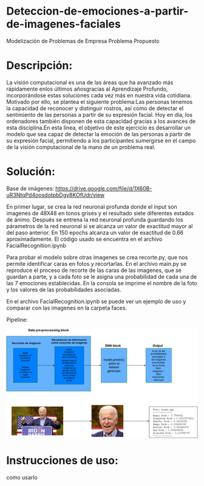 # Deteccion-de-emociones-a-partir-de-imagenes-faciales

Modelización de Problemas de Empresa Problema Propuesto

# Descripción:

La visión computacional es una de las áreas que ha avanzado más rápidamente enlos últimos  añosgracias  al  Aprendizaje  Profundo,  incorporándose  estas  soluciones  cada  vez  más  en nuestra vida cotidiana. Motivado por ello, se plantea el siguiente problema:Las  personas  tenemos  la  capacidad  de  reconocer  y  distinguir  rostros,  así  como  de  detectar  el sentimiento  de  las  personas  a  partir  de  su  expresión  facial.  Hoy  en  día,  los  ordenadores  también disponen de esta capacidad gracias a los avances de esta disciplina.En  esta  línea,  el  objetivo  de  este  ejercicio  es  desarrollar  un  modelo  que  sea  capaz  de  detectar  la emoción de las personas a partir de su expresión facial, permitiendo a los participantes sumergirse en el campo de la visión computacional de la mano de un problema real.

# Solución:
Base de imágenes: https://drive.google.com/file/d/1X60B-uR3NtqPd4oosdotpbDgy8KOfUdr/view

En primer lugar, se crea la red neuronal profunda donde el input son imagenes de 48X48 en tonos grises y el resultado siete diferentes estados de ánimo. Después se entrena la red neuronal profunda guardando los párametros de la red neuronal si se alcanza un valor de exactitud mayor al del paso anterior. En 150 epochs alcanza un valor de exactitud de 0.66 aproximadamente. El código usado se encuentra en el archivo FacialRecognition.ipynb

Para probar el modelo sobre otras imagenes se crea recorte.py, que nos permite identificar caras en fotos y recortarlas. En el archivo main.py se reproduce el proceso de recorte de las caras de las imagenes, que se guardan a parte, y a cada foto se le asigna una probabilidad de cada una de las 7 emociones establecidas. En la consola se imprime el nombre de la foto y los valores de las probabilidades asociadas.

En el archivo FacialRecognition.ipynb se puede ver un ejemplo de uso y comparar con las imagenes en la carpeta faces.

Pipeline:

![alt text](https://raw.githubusercontent.com/hdelcast/Deteccion-de-emociones-a-partir-de-imagenes-faciales/main/Pipeline.png)



# Instrucciones de uso:

como usarlo

